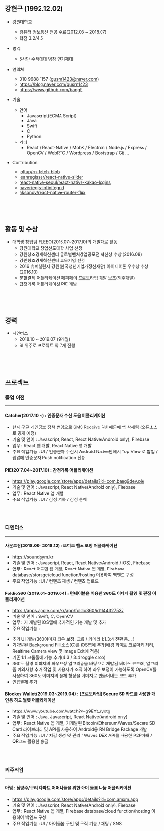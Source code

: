 ## 강현구 (1992.12.02)
- 강원대학교
  - 컴퓨터 정보통신 전공 수료(2012.03 ~ 2018.07)
  - 학점 3.2/4.5
  
- 병역
  - 5사단 수색대대 병장 만기제대
  
- 연락처
  - 010 9688 1157 (gusrn1423@naver.com)
  - https://blog.naver.com/gusrn1423
  - https://www.github.com/bang9
  
- 기술
  - 언어
    - Javascript(ECMA Script)
    - Java
    - Swift
    - C
    - Python
  - 기타
    - React / React-Native / MobX / Electron / Node.js / Express / OpenCV / WebRTC / Wordpress / Bootstrap / Git ...
    
- Contribution
  - [joltup/rn-fetch-blob](https://github.com/joltup/rn-fetch-blob/issues/182)
  - [jeanregisser/react-native-slider](https://github.com/jeanregisser/react-native-slider/issues/90)
  - [react-native-seoul/react-native-kakao-logins](https://github.com/react-native-seoul/react-native-kakao-logins/pull/16)
  - [naver/egjs-infinitegrid](https://github.com/naver/egjs-infinitegrid/pull/102)
  - [aksonov/react-native-router-flux](https://github.com/aksonov/react-native-router-flux/pull/3493)


<br/><br/><br/>


## 활동 및 수상
- 대학생 창업팀 FLEEO(2016.07~2017.10)의 개발자로 활동
  - 강원대학교 창업선도대학 사업 선정
  - 강원창조경제혁신센터 글로벌벤처창업공모전 혁신상 수상 (2016.08)
  - 강원창조경제혁신센터 보육기업 선정
  - 2016 슈퍼챌린지 강원(한국청년기업가정신재단) 아이디어톤 우수상 수상(2016.10)
  - 분할결제 어플리케이션 페퍼페이 프로토타입 개발 보조(외주개발)
  - 감정기록 어플리케이션 PIE 개발
  
  
<br/><br/><br/>


## 경력
- 디엔터스
  - 2018.10 ~ 2019.07 (9개월)
  - SI 위주로 프로젝트 약 7개 진행
  
  
<br/><br/><br/>


## 프로젝트

### 졸업 이전
----
#### Catcher(2017.10 ~) : 인증문자 수신 도움 어플리케이션
- 현재 구글 개인정보 정책 변경으로 SMS Receive 권한때문에 앱 삭제됨 (오픈소스로 공개 예정)
- 기술 및 언어 : Javascript, React, React Native(Android only), Firebase
- 업무 : React 웹 개발, React Native 앱 개발
- 주요 작업기능 : UI / 인증문자 수신시 Android Native단에서 Top View 로 팝업 / 웹앱에 인증문자 Push notification 전송

#### PIE(2017.04~2017.10) : 감정기록 어플리케이션
- https://play.google.com/store/apps/details?id=com.bang9dev.pie
- 기술 및 언어 : Javascript, React Native(Android only), Firebase
- 업무 : React Native 앱 개발
- 주요 작업기능 : UI / 감정 기록 / 감정 통계


<br/><br/>


### 디엔터스
----
#### 사운드짐(2018.09~2018.12) : 오디오 헬스 코칭 어플리케이션
- https://soundgym.kr
- 기술 및 언어 : Javascript, React, React Native(Android / iOS), Firebase
- 업무 : React 어드민 웹 개발, React Native 앱 개발, Firebase database/storage/cloud function/hosting 이용하여 백엔드 구성
- 주요 작업기능 : UI / 컨텐츠 재생 / 컨텐츠 업로드

#### Foldio360 (2019.01~2019.04) : 턴테이블을 이용한 360도 이미지 촬영 및 편집 어플리케이션
- https://apps.apple.com/kr/app/foldio360/id1144327537
- 기술 및 언어 : Swift, C, OpenCV
- 업무 : 기 개발된 iOS앱에 추가적인 기능 개발 및 추가
- 주요 작업기능 :
* 추가 UI 개발(360이미지 좌우 보정, 크롭 / 카메라 1:1,3:4 전환 등... )
* 기개발된 Background Fill 소스(C)를 iOS앱에 추가(배경 화이트 크로마키 처리, Realtime Camera view 및 Image Edit에 적용)
* 기존 1:1 크롭툴에 기능 추가(4:3 / 3:4 toggle crop)
* 360도 촬영 이미지의 좌우보정 알고리즘을 바탕으로 개발된 베이스 코드에, 알고리즘 예외사항 추가 작업 및 사용자가 조작 하여 좌우 보정이 가능하도록 OpenCV를 사용하여 360도 이미지의 물체 형상을 이미지로 만들어내는 코드 추가
* 인앱결제 추가

#### Blockey Wallet(2019.03~2019.04) : (프로토타입) Secure SD 카드를 사용한 개인용 하드 월렛 어플리케이션
- https://www.youtube.com/watch?v=g9EYt_ryxtg
- 기술 및 언어 : Java, Javascript, React Native(Android only)
- 업무 : React Native 앱 개발, 기개발된 Bitcoin/Ethereum/Waves/Secure SD Card 라이브러리 및 API를 사용하여 Android용 RN Bridge Package 개발
- 주요 작업기능 : UI / 지갑 생성 및 관리 / Waves DEX API를 사용한 P2P거래 / QR코드 활용한 송금


<br/><br/>


### 외주작업
----
#### 아맘 : 남양주/구리 아파트 어머니들을 위한 아이 돌봄 나눔 어플리케이션
- https://play.google.com/store/apps/details?id=com.amom.app
- 기술 및 언어 : Javascript, React Native(Android only), Firebase
- 업무 : React Native 앱 개발,  Firebase database/cloud function/hosting 이용하여 백엔드 구성
- 주요 작업기능 : UI / 아이돌봄 구인 및 구직 기능 / 채팅 / SNS
